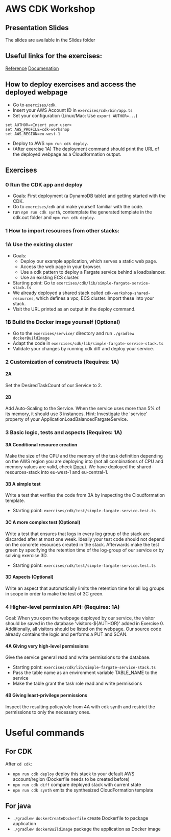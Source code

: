 # AWS CDK Workshop
    
## Presentation Slides

The slides are available in the Slides folder

## Useful links for the exercises:

[Reference](https://docs.aws.amazon.com/cdk/api/latest/docs/aws-construct-library.html)
[Documenation](https://docs.aws.amazon.com/cdk/latest/guide/getting_started.html)

## How to deploy exercises and access the deployed webpage
+ Go to `exercises/cdk`.
+ Insert your AWS Account ID in `exercises/cdk/bin/app.ts`
+ Set your configuration (Linux/Mac: Use `export AUTHOR=...`)
 ```
 set AUTHOR=<Insert your user>
 set AWS_PROFILE=cdk-workshop
 set AWS_REGION=eu-west-1
  ```
+ Deploy to AWS `npm run cdk deploy`.
+ (After exercise 1A) The deployment command should print the URL of the deployed webpage as a Cloudformation output.

## Exercises

### 0 Run the CDK app and deploy
+ Goals: First deployment (a DynamoDB table) and getting started with the CDK.
+ Go to `exercises/cdk` and make yourself familiar with the code.
+ run `npm run cdk synth`, contemplate the generated template in the cdk.out folder and `npm run cdk deploy`. 

### 1 How to import resources from other stacks:

### 1A Use the existing cluster
+ Goals: 
    + Deploy our example application, which serves a static web page. 
    + Access the web page in your browser.
    + Use a cdk pattern to deploy a Fargate service behind a loadbalancer. 
    + Use an existing ECS cluster.
+ Starting point: Go to `exercises/cdk/lib/simple-fargate-service-stack.ts`
+ We already deployed a shared stack called `cdk-workshop-shared-resources`, which defines a vpc, ECS cluster. Import these into your stack.
+ Visit the URL printed as an output in the deploy command. 

### 1B Build the Docker image yourself (Optional)
+ Go to the `exercises/service/` directory and run `./gradlew dockerBuildImage`
+ Adapt the code in `exercises/cdk/lib/simple-fargate-service-stack.ts`
+ Validate your changes by running cdk diff and deploy your service.

### 2 Customization of constructs (Requires: 1A)

#### 2A

Set the DesiredTaskCount of our Service to 2. 

#### 2B

Add Auto-Scaling to the Service. When the service uses more than 5% of its memory, it should use 3 instances.
Hint: Investigate the 'service' property of your ApplicationLoadBalancedFargateService.

### 3 Basic logic, tests and aspects (Requires: 1A)

#### 3A Conditional resource creation

Make the size of the CPU and the memory of the task definition depending on the AWS region you are deploying into 
(not all combinations of CPU and memory values are valid, check [Docu](https://docs.aws.amazon.com/AmazonECS/latest/developerguide/task-cpu-memory-error.html)). 
We have deployed the shared-resources-stack into eu-west-1 and eu-central-1.

#### 3B A simple test

Write a test that verifies the code from 3A by inspecting the Cloudformation template.
+ Starting point: `exercises/cdk/test/simple-fargate-service.test.ts`

#### 3C A more complex test (Optional)

Write a test that ensures that logs in every log group of the stack are discarded after at most one week. 
Ideally your test code should not depend on the concrete resources created in the stack. 
Afterwards make the test green by specifying the retention time of the log-group of our service or by solving exercise 3D.
+ Starting point: `exercises/cdk/test/simple-fargate-service.test.ts`

#### 3D Aspects (Optional)

Write an aspect that automatically limits the retention time for all log groups in scope in order to make the test of 3C green.

### 4 Higher-level permission API: (Requires: 1A)

Goal: When you open the webpage deployed by our service, the visitor should be saved in the database 'visitors-${AUTHOR}' added in Exercise 0.
Additionally, all visitors should be listed on the webpage. Our source code already contains the logic and performs a PUT and SCAN.
 
#### 4A Giving very high-level permissions
 
Give the service general read and write permissions to the database.
+ Starting point: `exercises/cdk/lib/simple-fargate-service-stack.ts`
+ Pass the table name as an environment variable TABLE_NAME to the service
+ Make the table grant the task role read and write permissions

#### 4B Giving least-privilege permissions

Inspect the resulting policy/role from 4A with cdk synth and restrict the permissions to only the necessary ones.

# Useful commands

## For CDK
After `cd cdk`:
 * `npm run cdk deploy`      deploy this stack to your default AWS account/region (Dockerfile needs to be created before)
 * `npm run cdk diff`        compare deployed stack with current state
 * `npm run cdk synth`       emits the synthesized CloudFormation template

## For java
* `./gradlew dockerCreateDockerfile` create Dockerfile to package application
* `./gradlew dockerBuildImage` package the application as Docker image
